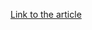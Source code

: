 [Link to the article](http://www.sekoia.fr/blog/wp-content/uploads/2016/10/Rootkit-analysis-Use-case-on-HIDEDRV-v1.6.pdf)
